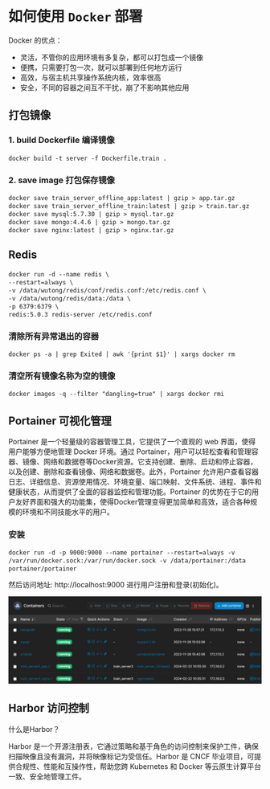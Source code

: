 # 如何使用 `Docker` 部署

Docker 的优点：

- 灵活，不管你的应用环境有多复杂，都可以打包成一个镜像
- 便携，只需要打包一次，就可以部署到任何地方运行
- 高效，与宿主机共享操作系统内核，效率很高
- 安全，不同的容器之间互不干扰，崩了不影响其他应用

## 打包镜像

### 1. build Dockerfile 编译镜像

```shell
docker build -t server -f Dockerfile.train .
```

### 2. save image 打包保存镜像

```shell
docker save train_server_offline_app:latest | gzip > app.tar.gz
docker save train_server_offline_train:latest | gzip > train.tar.gz
docker save mysql:5.7.30 | gzip > mysql.tar.gz
docker save mongo:4.4.6 | gzip > mongo.tar.gz
docker save nginx:latest | gzip > nginx.tar.gz
```

## Redis

```shell
docker run -d --name redis \
--restart=always \
-v /data/wutong/redis/conf/redis.conf:/etc/redis.conf \
-v /data/wutong/redis/data:/data \
-p 6379:6379 \
redis:5.0.3 redis-server /etc/redis.conf
```

### 清除所有异常退出的容器

```shell
docker ps -a | grep Exited | awk '{print $1}' | xargs docker rm
```

### 清空所有镜像名称为空的镜像

```shell
docker images -q --filter "dangling=true" | xargs docker rmi
```

## Portainer 可视化管理

Portainer 是一个轻量级的容器管理工具，它提供了一个直观的 web 界面，使得用户能够方便地管理 Docker 环境。通过
Portainer，用户可以轻松查看和管理容器、镜像、网络和数据卷等Docker资源。它支持创建、删除、启动和停止容器，以及创建、删除和查看镜像、网络和数据卷。此外，Portainer
允许用户查看容器日志、详细信息、资源使用情况、环境变量、端口映射、文件系统、进程、事件和健康状态，从而提供了全面的容器监控和管理功能。Portainer
的优势在于它的用户友好界面和强大的功能集，使得Docker管理变得更加简单和高效，适合各种规模的环境和不同技能水平的用户。

### 安装

```shell
docker run -d -p 9000:9000 --name portainer --restart=always -v /var/run/docker.sock:/var/run/docker.sock -v /data/portainer:/data portainer/portainer
```

然后访问地址: http://localhost:9000 进行用户注册和登录(初始化)。

![Portainer](./images/portainer_demo.png)

## Harbor 访问控制

什么是Harbor？

Harbor 是一个开源注册表，它通过策略和基于角色的访问控制来保护工件，确保扫描映像且没有漏洞，并将映像标记为受信任。Harbor 是
CNCF 毕业项目，可提供合规性、性能和互操作性，帮助您跨 Kubernetes 和 Docker 等云原生计算平台一致、安全地管理工件。
